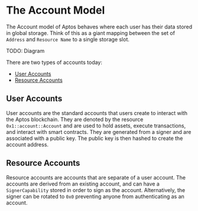 # The Account Model

The Account model of Aptos behaves where each user has their data stored in global storage. Think of this as a giant
mapping between the set of `Address` and `Resource Name` to a single storage slot.

TODO: Diagram

There are two types of accounts today:

- [User Accounts](#user-accounts)
- [Resource Accounts](#resource-accounts)

## User Accounts

User accounts are the standard accounts that users create to interact with the Aptos blockchain. They are
denoted by the resource `0x1::account::Account` and are used to hold assets, execute transactions, and interact with
smart contracts. They are generated from a signer and are associated with a public key. The public key is then hashed
to create the account address.

## Resource Accounts

Resource accounts are accounts that are separate of a user account. The accounts are derived from an
existing account, and can have a `SignerCapability` stored in order to sign as the account. Alternatively, the signer
can be rotated to `0x0` preventing anyone from authenticating as an account.